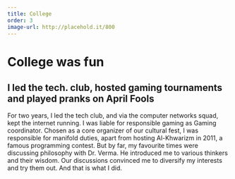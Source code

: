```yaml
---
title: College
order: 3
image-url: http://placehold.it/800
---
```


# College was fun

## I led the tech. club, hosted gaming tournaments and played pranks on April Fools

For two years, I led the tech club, and via the computer networks squad, kept the internet running. I was liable for responsible gaming as Gaming coordinator. Chosen as a core organizer of our cultural fest, I was responsible for manifold duties, apart from hosting Al-Khwarizm in 2011, a famous programming contest. But by far, my favourite times were discussing philosophy with Dr. Verma. He introduced me to various thinkers and their wisdom. Our discussions convinced me to diversify my interests and try them out. And that is what I did.
